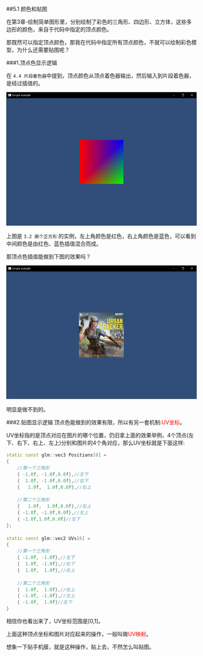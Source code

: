 ##5.1 颜色和贴图

在第3章-绘制简单图形里，分别绘制了彩色的三角形、四边形、立方体，这些多边形的颜色，来自于代码中指定的顶点颜色。

那既然可以指定顶点颜色，那我在代码中指定所有顶点颜色，不就可以绘制彩色模型，为什么还需要贴图呢？

###1.顶点色显示逻辑

在 `4.4 片段着色器`中提到，顶点颜色从顶点着色器输出，然后输入到片段着色器，是经过插值的。

![](../../imgs/opengl_draw_polygon/draw_quad/draw_quad_success.png)

上图是 `3.2 画个正方形` 的实例，左上角颜色是红色，右上角颜色是蓝色，可以看到中间颜色是由红色、蓝色插值混合而成。

那顶点色插值能做到下图的效果吗？

![](../../imgs/texture_make_beautiful/texture_make_beautiful/draw_quad_with_texture.png)

明显是做不到的。

###2.贴图显示逻辑
顶点色能做到的效果有限，所以有另一套机制:<font color=red>UV坐标</font>。

UV坐标指的是顶点对应在图片的哪个位置，仍旧拿上面的效果举例，4个顶点(左下、右下、右上、左上)分别和图片的4个角对应，那么UV坐标就是下面这样:

```c++
static const glm::vec3 Positions[6] =
{
    //第一个三角形
    { -1.0f, -1.0f,0.0f},//左下
    {  1.0f, -1.0f,0.0f},//右下
    {   1.0f,  1.0f,0.0f},//右上

    //第二个三角形
    {   1.0f,  1.0f,0.0f},//右上
    { -1.0f, -1.0f,0.0f},//左上
    { -1.0f,1.0f,0.0f}//左下
};

static const glm::vec2 UVs[6] = 
{
    //第一个三角形
    { -1.0f, -1.0f},//左下
    {  1.0f, -1.0f},//右下
    {  1.0f,  1.0f},//右上

    //第二个三角形
    {  1.0f,  1.0f},//右上
    { -1.0f, -1.0f},//左上
    { -1.0f,  1.0f}//左下
}
```

相信你也看出来了，UV坐标范围是[0,1]。

上面这种顶点坐标和图片对应起来的操作，一般叫做<font color=red>UV映射</font>。

想象一下贴手机膜，就是这种操作，贴上去，不然怎么叫贴图。